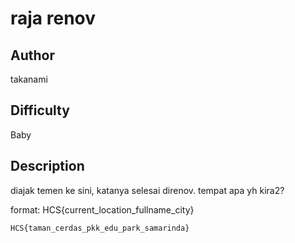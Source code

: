 # raja renov

## Author

takanami

## Difficulty

Baby

## Description

diajak temen ke sini, katanya selesai direnov. tempat apa yh kira2?

format: HCS{current_location_fullname_city}

```
HCS{taman_cerdas_pkk_edu_park_samarinda}
```
